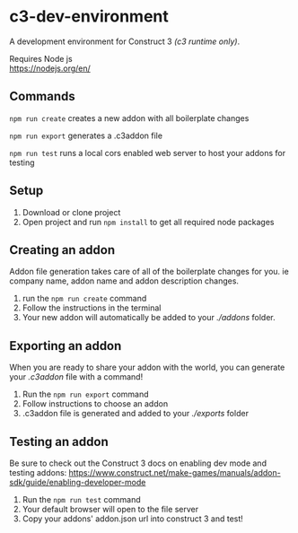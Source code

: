 # c3-dev-environment
A development environment for Construct 3 *(c3 runtime only)*.

Requires Node js \
https://nodejs.org/en/

## Commands
`npm run create` creates a new addon with all boilerplate changes

`npm run export` generates a .c3addon file

`npm run test` runs a local cors enabled web server to host your addons for testing

## Setup
1. Download or clone project
2. Open project and run `npm install` to get all required node packages

## Creating an addon
Addon file generation takes care of all of the boilerplate changes for you. ie company name, addon name and addon description changes.

1. run the `npm run create` command
2. Follow the instructions in the terminal
3. Your new addon will automatically be added to your *./addons* folder.

## Exporting an addon
When you are ready to share your addon with the world, you can generate your *.c3addon* file with a command!

1. Run the `npm run export` command
2. Follow instructions to choose an addon
3. .c3addon file is generated and added to your *./exports* folder

## Testing an addon
Be sure to check out the Construct 3 docs on enabling dev mode and testing addons:
https://www.construct.net/make-games/manuals/addon-sdk/guide/enabling-developer-mode


1. Run the `npm run test` command
2. Your default browser will open to the file server
3. Copy your addons' addon.json url into construct 3 and test!
